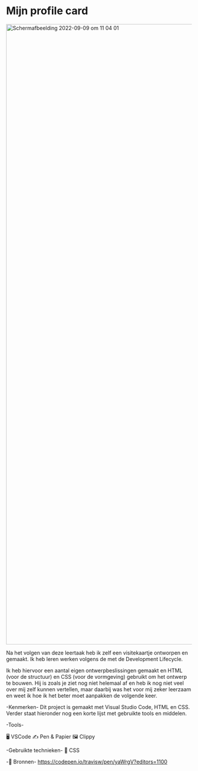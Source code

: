 # Mijn profile card

<img width="1680" alt="Schermafbeelding 2022-09-09 om 11 04 01" src="https://user-images.githubusercontent.com/112856590/189314258-2d562bac-75ed-4656-9afa-8422e81491b0.png">

Na het volgen van deze leertaak heb ik zelf een visitekaartje ontworpen en gemaakt. Ik heb leren werken volgens de met de Development Lifecycle. 

Ik heb hiervoor een aantal eigen ontwerpbeslissingen gemaakt en HTML (voor de structuur) en CSS (voor de vormgeving) gebruikt om het ontwerp te bouwen.
Hij is zoals je ziet nog niet helemaal af en heb ik nog niet veel over mij zelf kunnen vertellen, maar daarbij was het voor mij zeker leerzaam en weet ik hoe ik het beter moet aanpakken de volgende keer.

-Kenmerken-
Dit project is gemaakt met Visual Studio Code, HTML en CSS. Verder staat hieronder nog een korte lijst met gebruikte tools en middelen.

-Tools-

🖥️ VSCode
✍ Pen & Papier
🖼 Clippy

-Gebruikte technieken-
💅 CSS

-📖 Bronnen-
https://codepen.io/travisw/pen/yaWrgV?editors=1100
